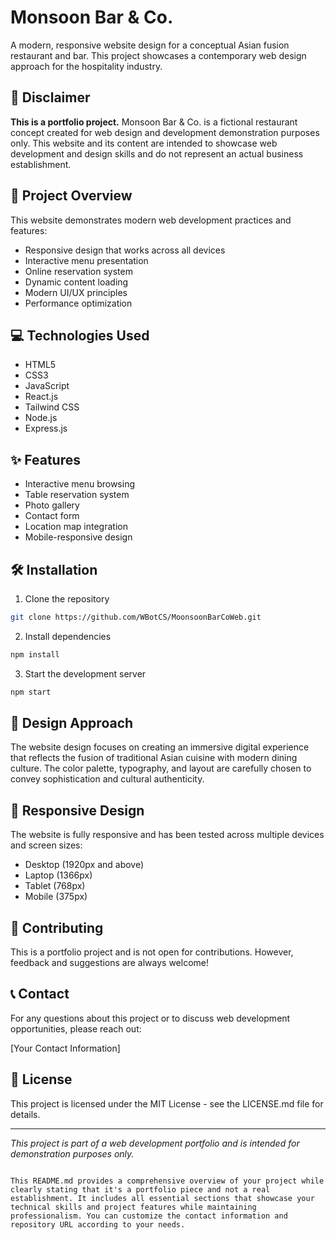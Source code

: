 # Monsoon Bar & Co.

A modern, responsive website design for a conceptual Asian fusion restaurant and bar. This project showcases a contemporary web design approach for the hospitality industry.

## 🚨 Disclaimer

**This is a portfolio project.** Monsoon Bar & Co. is a fictional restaurant concept created for web design and development demonstration purposes only. This website and its content are intended to showcase web development and design skills and do not represent an actual business establishment.

## 🚀 Project Overview

This website demonstrates modern web development practices and features:

- Responsive design that works across all devices
- Interactive menu presentation
- Online reservation system
- Dynamic content loading
- Modern UI/UX principles
- Performance optimization

## 💻 Technologies Used

- HTML5
- CSS3
- JavaScript
- React.js
- Tailwind CSS
- Node.js
- Express.js

## ✨ Features

- Interactive menu browsing
- Table reservation system
- Photo gallery
- Contact form
- Location map integration
- Mobile-responsive design

## 🛠 Installation

1. Clone the repository
```bash
git clone https://github.com/WBotCS/MoonsoonBarCoWeb.git
```

2. Install dependencies
```bash
npm install
```

3. Start the development server
```bash
npm start
```

## 🎨 Design Approach

The website design focuses on creating an immersive digital experience that reflects the fusion of traditional Asian cuisine with modern dining culture. The color palette, typography, and layout are carefully chosen to convey sophistication and cultural authenticity.

## 📱 Responsive Design

The website is fully responsive and has been tested across multiple devices and screen sizes:
- Desktop (1920px and above)
- Laptop (1366px)
- Tablet (768px)
- Mobile (375px)

## 🤝 Contributing

This is a portfolio project and is not open for contributions. However, feedback and suggestions are always welcome!

## 📞 Contact

For any questions about this project or to discuss web development opportunities, please reach out:

[Your Contact Information]

## 📄 License

This project is licensed under the MIT License - see the LICENSE.md file for details.

---

*This project is part of a web development portfolio and is intended for demonstration purposes only.*
```

This README.md provides a comprehensive overview of your project while clearly stating that it's a portfolio piece and not a real establishment. It includes all essential sections that showcase your technical skills and project features while maintaining professionalism. You can customize the contact information and repository URL according to your needs.